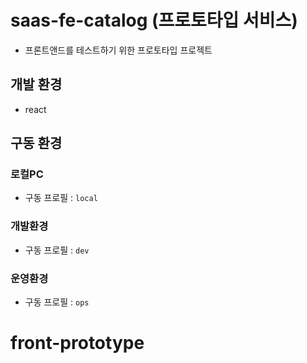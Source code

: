 # saas-fe-catalog (프로토타입 서비스)
- 프론트앤드를 테스트하기 위한 프로토타입 프로젝트

## 개발 환경
- react

## 구동 환경 

### 로컬PC
- 구동 프로필 : `local`

### 개발환경
- 구동 프로필 : `dev`

### 운영환경
- 구동 프로필 : `ops`
# front-prototype
